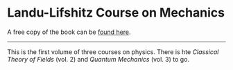 # Landu-Lifshitz Course on Mechanics


A free copy of the book can be [found here](https://ia903206.us.archive.org/4/items/landau-and-lifshitz-physics-textbooks-series/Vol%201%20-%20Landau%2C%20Lifshitz%20-%20Mechanics%20%283rd%20ed%2C%201976%29.pdf).

---

This is the first volume of three courses on physics. There is hte *Classical Theory of Fields* (vol. 2) and *Quantum Mechanics* (vol. 3) to go.

